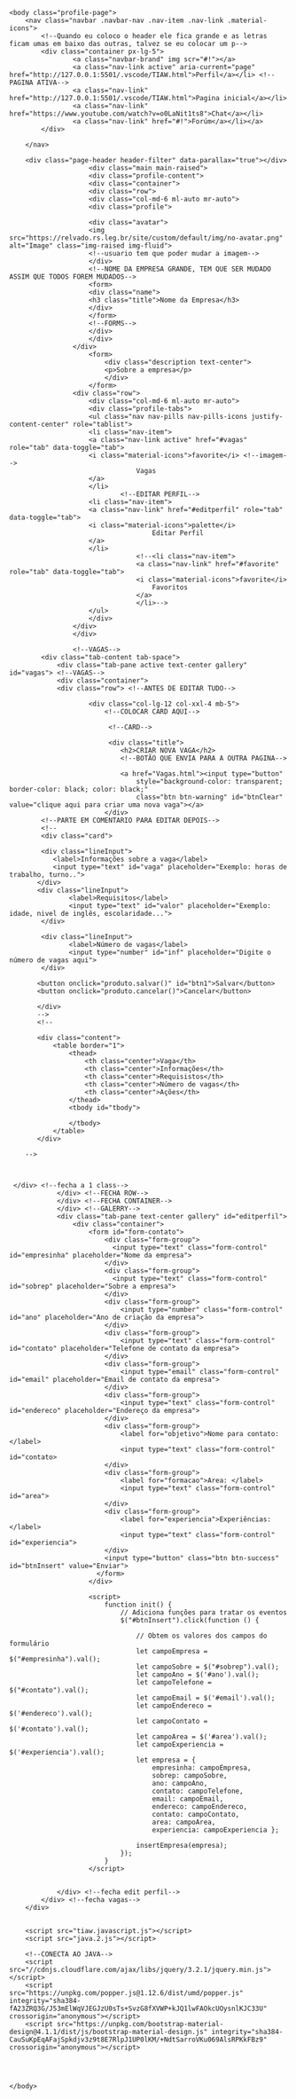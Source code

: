 <!--PERFIL HTML-->
<!--CSS-->
<link href="tiaw.css" rel="stylesheet"> <!--CONECTA AO CSS-->
<!--HEAD-->
        <head>
            <link rel="stylesheet" href="https://fonts.googleapis.com/css?family=Roboto:300,400,500,700|Material+Icons">
            <link rel="stylesheet" href="https://unpkg.com/bootstrap-material-design@4.1.1/dist/css/bootstrap-material-design.min.css" integrity="sha384-wXznGJNEXNG1NFsbm0ugrLFMQPWswR3lds2VeinahP8N0zJw9VWSopbjv2x7WCvX" crossorigin="anonymous">
            <link href="https://maxcdn.bootstrapcdn.com/font-awesome/latest/css/font-awesome.min.css" rel="stylesheet">
            <link rel="stylesheet" type="text/css" href="https://fonts.googleapis.com/css?family=Roboto:300,400,500,700|Roboto+Slab:400,700|Material+Icons">
            <link rel="stylesgeet" href="https://rawgit.com/creativetimofficial/material-kit/master/assets/css/material-kit.css">
            <title>Perfil</title>
        </head>

<!--BODY-->
    <body class="profile-page">
        <nav class="navbar .navbar-nav .nav-item .nav-link .material-icons">
            <!--Quando eu coloco o header ele fica grande e as letras ficam umas em baixo das outras, talvez se eu colocar um p-->
            <div class="container px-lg-5">
                    <a class="navbar-brand" img scr="#!"></a>
                    <a class="nav-link active" aria-current="page" href="http://127.0.0.1:5501/.vscode/TIAW.html">Perfil</a></li> <!--PAGINA ATIVA-->
                    <a class="nav-link" href="http://127.0.0.1:5501/.vscode/TIAW.html">Pagina inicial</a></li>
                    <a class="nav-link" href="https://www.youtube.com/watch?v=o0LaNit1ts8">Chat</a></li>
                    <a class="nav-link" href="#!">Forúm</a></li></a>
            </div>
            
        </nav>
        
        <div class="page-header header-filter" data-parallax="true"></div>
                        <div class="main main-raised">
                        <div class="profile-content">
                        <div class="container">
                        <div class="row">
                        <div class="col-md-6 ml-auto mr-auto">
                        <div class="profile">
                            
                        <div class="avatar">
                        <img src="https://relvado.rs.leg.br/site/custom/default/img/no-avatar.png" alt="Image" class="img-raised img-fluid">
                        <!--usuario tem que poder mudar a imagem-->
                        </div>
                        <!--NOME DA EMPRESA GRANDE, TEM QUE SER MUDADO ASSIM QUE TODOS FOREM MUDADOS-->
                        <form>
                        <div class="name">
                        <h3 class="title">Nome da Empresa</h3>
                        </div>
                        </form> 
                        <!--FORMS-->
                        </div>
                        </div>
                    </div>
                        <form>
                            <div class="description text-center">
                            <p>Sobre a empresa</p>
                            </div>
                        </form>
                    <div class="row"> 
                        <div class="col-md-6 ml-auto mr-auto">
                        <div class="profile-tabs">
                        <ul class="nav nav-pills nav-pills-icons justify-content-center" role="tablist">
                        <li class="nav-item">
                        <a class="nav-link active" href="#vagas" role="tab" data-toggle="tab">
                        <i class="material-icons">favorite</i> <!--imagem-->
                                    Vagas
                        </a>
                        </li>
                                <!--EDITAR PERFIL-->
                        <li class="nav-item">
                        <a class="nav-link" href="#editperfil" role="tab" data-toggle="tab">
                        <i class="material-icons">palette</i>
                                        Editar Perfil
                        </a>
                        </li>
                                    <!--<li class="nav-item">
                                    <a class="nav-link" href="#favorite" role="tab" data-toggle="tab">
                                    <i class="material-icons">favorite</i>
                                        Favoritos
                                    </a>
                                    </li>-->
                        </ul>
                        </div>
                    </div>
                    </div>
            
                    <!--VAGAS-->
            <div class="tab-content tab-space">
                <div class="tab-pane active text-center gallery" id="vagas"> <!--VAGAS-->
                <div class="container">
                <div class="row"> <!--ANTES DE EDITAR TUDO-->
               
                        <div class="col-lg-12 col-xxl-4 mb-5">
                            <!--COLOCAR CARD AQUI-->

                             <!--CARD-->

                             <div class="title">
                                <h2>CRIAR NOVA VAGA</h2>
                                <!--BOTÃO QUE ENVIA PARA A OUTRA PAGINA-->

                                <a href="Vagas.html"><input type="button"
                                    style="background-color: transparent; border-color: black; color: black;"
                                    class="btn btn-warning" id="btnClear" value="clique aqui para criar uma nova vaga"></a>
                            </div> 
            <!--PARTE EM COMENTARIO PARA EDITAR DEPOIS-->
            <!--
            <div class="card">

            <div class="lineInput">
               <label>Informações sobre a vaga</label>
               <input type="text" id="vaga" placeholder="Exemplo: horas de trabalho, turno..">
           </div>
           <div class="lineInput">
                   <label>Requisitos</label>
                   <input type="text" id="valor" placeholder="Exemplo: idade, nivel de inglês, escolaridade...">
            </div>

            <div class="lineInput">
                   <label>Número de vagas</label>
                   <input type="number" id="inf" placeholder="Digite o número de vagas aqui">
            </div>

           <button onclick="produto.salvar()" id="btn1">Salvar</button>
           <button onclick="produto.cancelar()">Cancelar</button>
           
           </div> 
           -->
           <!--
           
           <div class="content">
               <table border="1">
                   <thead>
                       <th class="center">Vaga</th>
                       <th class="center">Informações</th>
                       <th class="center">Requisistos</th>
                       <th class="center">Número de vagas</th>
                       <th class="center">Ações</th>
                   </thead>
                   <tbody id="tbody">
                   
                   </tbody>
               </table>
           </div> 

        -->
            

            
     </div> <!--fecha a 1 class-->
                </div> <!--FECHA ROW-->
                </div> <!--FECHA CONTAINER-->
                </div> <!--GALERRY-->
                <div class="tab-pane text-center gallery" id="editperfil">
                    <div class="container">
                        <form id="form-contato">
                            <div class="form-group">
                              <input type="text" class="form-control" id="empresinha" placeholder="Nome da empresa">
                            </div>
                            <div class="form-group">
                              <input type="text" class="form-control" id="sobrep" placeholder="Sobre a empresa">
                            </div>
                            <div class="form-group">
                                <input type="number" class="form-control" id="ano" placeholder="Ano de criação da empresa">
                            </div>
                            <div class="form-group">
                                <input type="text" class="form-control" id="contato" placeholder="Telefone de contato da empresa">
                            </div>
                            <div class="form-group">
                                <input type="email" class="form-control" id="email" placeholder="Email de contato da empresa">
                            </div>
                            <div class="form-group">
                                <input type="text" class="form-control" id="endereco" placeholder="Endereço da empresa">
                            </div>
                            <div class="form-group">
                                <label for="objetivo">Nome para contato: </label>
                                <input type="text" class="form-control" id="contato>
                            </div>
                            <div class="form-group">
                                <label for="formacao">Area: </label>
                                <input type="text" class="form-control" id="area">
                            </div>
                            <div class="form-group">
                                <label for="experiencia">Experiências: </label>
                                <input type="text" class="form-control" id="experiencia">
                            </div>
                            <input type="button" class="btn btn-success" id="btnInsert" value="Enviar">
                          </form>
                        </div>
                    
                        <script>
                            function init() {
                                // Adiciona funções para tratar os eventos 
                                $("#btnInsert").click(function () {
                    
                                    // Obtem os valores dos campos do formulário
                                    let campoEmpresa = $("#empresinha").val();
                                    let campoSobre = $("#sobrep").val();
                                    let campoAno = $('#ano').val();
                                    let campoTelefone = $("#contato").val();
                                    let campoEmail = $('#email').val();
                                    let campoEndereco = $('#endereco').val();
                                    let campoContato = $('#contato').val();
                                    let campoArea = $('#area').val();
                                    let campoExperiencia = $('#experiencia').val();
                                    let empresa = { 
                                        empresinha: campoEmpresa, 
                                        sobrep: campoSobre, 
                                        ano: campoAno, 
                                        contato: campoTelefone, 
                                        email: campoEmail,
                                        endereco: campoEndereco,
                                        contato: campoContato,
                                        area: campoArea,
                                        experiencia: campoExperiencia };
                    
                                    insertEmpresa(empresa);
                                });
                            }
                        </script>       

            
                </div> <!--fecha edit perfil-->
            </div> <!--fecha vagas-->
        </div>

    
        <script src="tiaw.javascript.js"></script>
        <script src="java.2.js"></script>
        
        <!--CONECTA AO JAVA-->
        <script src="//cdnjs.cloudflare.com/ajax/libs/jquery/3.2.1/jquery.min.js"></script>
        <script src="https://unpkg.com/popper.js@1.12.6/dist/umd/popper.js" integrity="sha384-fA23ZRQ3G/J53mElWqVJEGJzU0sTs+SvzG8fXVWP+kJQ1lwFAOkcUOysnlKJC33U" crossorigin="anonymous"></script>
        <script src="https://unpkg.com/bootstrap-material-design@4.1.1/dist/js/bootstrap-material-design.js" integrity="sha384-CauSuKpEqAFajSpkdjv3z9t8E7RlpJ1UP0lKM/+NdtSarroVKu069AlsRPKkFBz9" crossorigin="anonymous"></script>
        

    

    </body>
